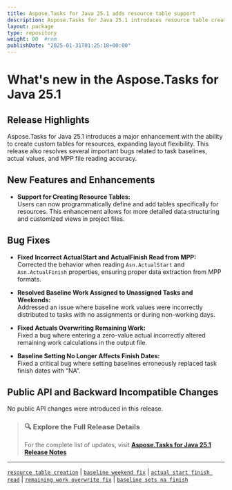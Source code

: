 ```yaml
---
title: Aspose.Tasks for Java 25.1 adds resource table support
description: Aspose.Tasks for Java 25.1 introduces resource table creation and fixes MPP property reads, baseline work distribution, and actual value handling.
layout: package
type: repository
weight: 00	#rem
publishDate: "2025-01-31T01:25:18+00:00"
---
```



# What's new in the Aspose.Tasks for Java 25.1

## Release Highlights

Aspose.Tasks for Java 25.1 introduces a major enhancement with the ability to create custom tables for resources, expanding layout flexibility. This release also resolves several important bugs related to task baselines, actual values, and MPP file reading accuracy.

## New Features and Enhancements

- **Support for Creating Resource Tables:**  
  Users can now programmatically define and add tables specifically for resources. This enhancement allows for more detailed data structuring and customized views in project files.

## Bug Fixes

- **Fixed Incorrect ActualStart and ActualFinish Read from MPP:**  
  Corrected the behavior when reading `Asn.ActualStart` and `Asn.ActualFinish` properties, ensuring proper data extraction from MPP formats.

- **Resolved Baseline Work Assigned to Unassigned Tasks and Weekends:**  
  Addressed an issue where baseline work values were incorrectly distributed to tasks with no assignments or during non-working days.

- **Fixed Actuals Overwriting Remaining Work:**  
  Fixed a bug where entering a zero-value actual incorrectly altered remaining work calculations in the output file.

- **Baseline Setting No Longer Affects Finish Dates:**  
  Fixed a critical bug where setting baselines erroneously replaced task finish dates with “NA”.

## Public API and Backward Incompatible Changes

No public API changes were introduced in this release.

> ### 🔍 Explore the Full Release Details  
>
> For the complete list of updates, visit **[Aspose.Tasks for Java 25.1 Release Notes](https://releases.aspose.com/tasks/java/release-notes/2025/aspose-tasks-for-java-25-1-release-notes/)**

---

[`resource table creation`](https://search.aspose.com/q/resource-table-creation.html) | [`baseline weekend fix`](https://search.aspose.com/q/baseline-weekend-fix.html) | [`actual start finish read`](https://search.aspose.com/q/actual-start-finish-read.html) | [`remaining work overwrite fix`](https://search.aspose.com/q/remaining-work-overwrite-fix.html) | [`baseline sets na finish`](https://search.aspose.com/q/baseline-sets-na-finish.html)

